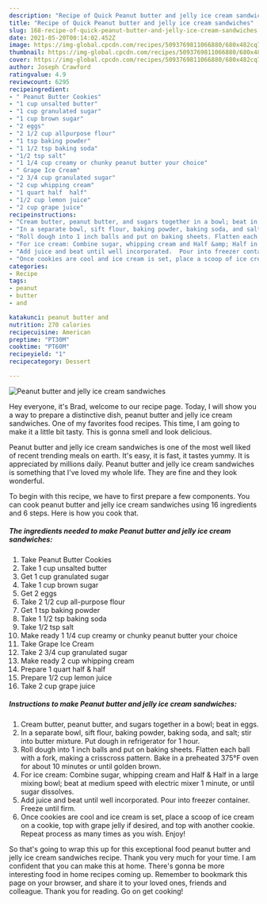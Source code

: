 ```yaml
---
description: "Recipe of Quick Peanut butter and jelly ice cream sandwiches"
title: "Recipe of Quick Peanut butter and jelly ice cream sandwiches"
slug: 168-recipe-of-quick-peanut-butter-and-jelly-ice-cream-sandwiches
date: 2021-05-20T00:14:02.452Z
image: https://img-global.cpcdn.com/recipes/5093769811066880/680x482cq70/peanut-butter-and-jelly-ice-cream-sandwiches-recipe-main-photo.jpg
thumbnail: https://img-global.cpcdn.com/recipes/5093769811066880/680x482cq70/peanut-butter-and-jelly-ice-cream-sandwiches-recipe-main-photo.jpg
cover: https://img-global.cpcdn.com/recipes/5093769811066880/680x482cq70/peanut-butter-and-jelly-ice-cream-sandwiches-recipe-main-photo.jpg
author: Joseph Crawford
ratingvalue: 4.9
reviewcount: 6295
recipeingredient:
- " Peanut Butter Cookies"
- "1 cup unsalted butter"
- "1 cup granulated sugar"
- "1 cup brown sugar"
- "2 eggs"
- "2 1/2 cup allpurpose flour"
- "1 tsp baking powder"
- "1 1/2 tsp baking soda"
- "1/2 tsp salt"
- "1 1/4 cup creamy or chunky peanut butter your choice"
- " Grape Ice Cream"
- "2 3/4 cup granulated sugar"
- "2 cup whipping cream"
- "1 quart half  half"
- "1/2 cup lemon juice"
- "2 cup grape juice"
recipeinstructions:
- "Cream butter, peanut butter, and sugars together in a bowl; beat in eggs."
- "In a separate bowl, sift flour, baking powder, baking soda, and salt; stir into butter mixture. Put dough in refrigerator for 1 hour."
- "Roll dough into 1 inch balls and put on baking sheets. Flatten each ball with a fork, making a crisscross pattern. Bake in a preheated 375°F oven for about 10 minutes or until golden brown."
- "For ice cream: Combine sugar, whipping cream and Half &amp; Half in a large mixing bowl; beat at medium speed with electric mixer 1 minute, or until sugar dissolves."
- "Add juice and beat until well incorporated.  Pour into freezer container. Freeze until firm."
- "Once cookies are cool and ice cream is set, place a scoop of ice cream on a cookie, top with grape jelly if desired, and top with another cookie. Repeat process as many times as you wish. Enjoy!"
categories:
- Recipe
tags:
- peanut
- butter
- and

katakunci: peanut butter and 
nutrition: 270 calories
recipecuisine: American
preptime: "PT30M"
cooktime: "PT60M"
recipeyield: "1"
recipecategory: Dessert

---
```



![Peanut butter and jelly ice cream sandwiches](https://img-global.cpcdn.com/recipes/5093769811066880/680x482cq70/peanut-butter-and-jelly-ice-cream-sandwiches-recipe-main-photo.jpg)

Hey everyone, it's Brad, welcome to our recipe page. Today, I will show you a way to prepare a distinctive dish, peanut butter and jelly ice cream sandwiches. One of my favorites food recipes. This time, I am going to make it a little bit tasty. This is gonna smell and look delicious.



Peanut butter and jelly ice cream sandwiches is one of the most well liked of recent trending meals on earth. It's easy, it is fast, it tastes yummy. It is appreciated by millions daily. Peanut butter and jelly ice cream sandwiches is something that I've loved my whole life. They are fine and they look wonderful.


To begin with this recipe, we have to first prepare a few components. You can cook peanut butter and jelly ice cream sandwiches using 16 ingredients and 6 steps. Here is how you cook that.

<!--inarticleads1-->

##### The ingredients needed to make Peanut butter and jelly ice cream sandwiches:

1. Take  Peanut Butter Cookies
1. Take 1 cup unsalted butter
1. Get 1 cup granulated sugar
1. Take 1 cup brown sugar
1. Get 2 eggs
1. Take 2 1/2 cup all-purpose flour
1. Get 1 tsp baking powder
1. Take 1 1/2 tsp baking soda
1. Take 1/2 tsp salt
1. Make ready 1 1/4 cup creamy or chunky peanut butter your choice
1. Take  Grape Ice Cream
1. Take 2 3/4 cup granulated sugar
1. Make ready 2 cup whipping cream
1. Prepare 1 quart half &amp; half
1. Prepare 1/2 cup lemon juice
1. Take 2 cup grape juice




<!--inarticleads2-->

##### Instructions to make Peanut butter and jelly ice cream sandwiches:

1. Cream butter, peanut butter, and sugars together in a bowl; beat in eggs.
1. In a separate bowl, sift flour, baking powder, baking soda, and salt; stir into butter mixture. Put dough in refrigerator for 1 hour.
1. Roll dough into 1 inch balls and put on baking sheets. Flatten each ball with a fork, making a crisscross pattern. Bake in a preheated 375°F oven for about 10 minutes or until golden brown.
1. For ice cream: Combine sugar, whipping cream and Half &amp; Half in a large mixing bowl; beat at medium speed with electric mixer 1 minute, or until sugar dissolves.
1. Add juice and beat until well incorporated.  Pour into freezer container. Freeze until firm.
1. Once cookies are cool and ice cream is set, place a scoop of ice cream on a cookie, top with grape jelly if desired, and top with another cookie. Repeat process as many times as you wish. Enjoy!




So that's going to wrap this up for this exceptional food peanut butter and jelly ice cream sandwiches recipe. Thank you very much for your time. I am confident that you can make this at home. There's gonna be more interesting food in home recipes coming up. Remember to bookmark this page on your browser, and share it to your loved ones, friends and colleague. Thank you for reading. Go on get cooking!
